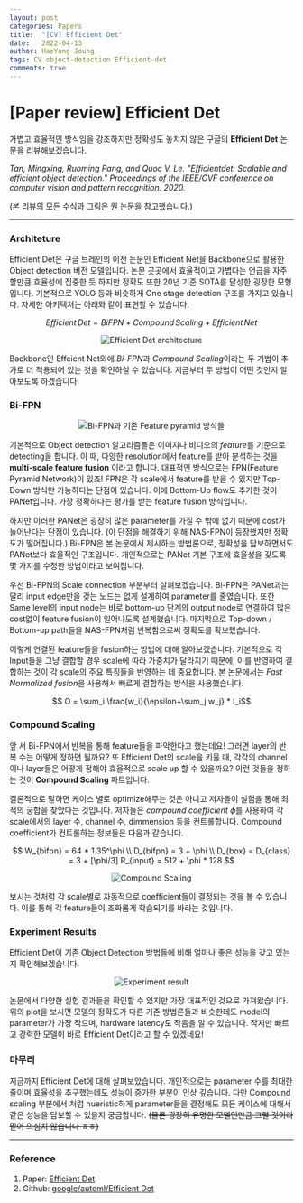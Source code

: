 ```yaml
---
layout: post
categories: Papers
title:  "[CV] Efficient Det"
date:   2022-04-13
author: HaeYong Joung
tags: CV object-detection Efficient-det
comments: true
---
```


[Paper review] Efficient Det
===============

가볍고 효율적인 방식임을 강조하지만 정확성도 놓치지 않은 구글의 **Efficient Det** 논문을 리뷰해보겠습니다. 

*Tan, Mingxing, Ruoming Pang, and Quoc V. Le. "Efficientdet: Scalable and efficient object detection." Proceedings of the IEEE/CVF conference on computer vision and pattern recognition. 2020.*

(본 리뷰의 모든 수식과 그림은 원 논문을 참고했습니다.)

- - -

### Architeture
Efficient Det은 구글 브레인의 이전 논문인 Efficient Net을 Backbone으로 활용한 Object detection 버전 모델입니다. 논문 곳곳에서 효율적이고 가볍다는 언급을 자주 할만큼 효율성에 집중한 듯 하지만 정확도 또한 20년 기준 SOTA를 달성한 굉장한 모형입니다. 기본적으로 YOLO 등과 비슷하게 One stage detection 구조를 가지고 있습니다. 자세한 아키텍처는 아래와 같이 표현할 수 있습니다.

$$ Efficient\, Det = BiFPN + Compound\, Scaling + Efficient\, Net$$

<p align="center">
  <img src="https://decision-J.github.io/assets/computer_vision/Efficient_Det/architecture.png" alt="Efficient Det architecture"/>
</p>

Backbone인 Effcient Net외에 *Bi-FPN*과 *Compound Scaling*이라는 두 기법이 추가로 더 적용되어 있는 것을 확인하실 수 있습니다. 지금부터 두 방법이 어떤 것인지 알아보도록 하겠습니다.

### Bi-FPN
<p align="center">
  <img src="https://decision-J.github.io/assets/computer_vision/Efficient_Det/bifpn.png" alt="Bi-FPN과 기존 Feature pyramid 방식들"/>
</p>

기본적으로 Object detection 알고리즘들은 이미지나 비디오의 *feature*를 기준으로 detecting을 합니다. 이 때, 다양한 resolution에서 feature를 받아 분석하는 것을 **multi-scale feature fusion** 이라고 합니다. 대표적인 방식으로는 FPN(Feature Pyramid Network)이 있죠! FPN은 각 scale에서 feature를 받을 수 있지만 Top-Down 방식만 가능하다는 단점이 있습니다. 이에 Bottom-Up flow도 추가한 것이 PANet입니다. 가장 정확하다는 평가를 받는 feature fusion 방식입니다. 

하지만 이러한 PANet은 굉장히 많은 parameter를 가질 수 밖에 없기 때문에 cost가 늘어난다는 단점이 있습니다. (이 단점을 해결하기 위해 NAS-FPN이 등장했지만 정확도가 떨어집니다.) Bi-FPN은 본 논문에서 제시하는 방법론으로, 정확성을 담보하면서도 PANet보다 효율적인 구조입니다. 개인적으로는 PANet 기본 구조에 효율성을 갖도록 몇 가지를 수정한 방법이라고 보여집니다. 

우선 Bi-FPN의 Scale connection 부분부터 살펴보겠습니다. Bi-FPN은 PANet과는 달리 input edge만을 갖는 노드는 없게 설계하여 parameter를 줄였습니다. 또한 Same level의 input node는 바로 bottom-up 단계의 output node로 연결하여 많은 cost없이 feature fusion이 일어나도록 설계했습니다. 마지막으로 Top-down / Bottom-up path들을 NAS-FPN처럼 반복함으로써 정확도를 확보했습니다.

이렇게 연결된 feature들을 fusion하는 방법에 대해 알아보겠습니다. 기본적으로 각 Input들을 그냥 결합할 경우 scale에 따라 가중치가 달라지기 때문에, 이를 반영하여 결합하는 것이 각 scale의 주요 특징들을 반영하는 데 중요합니다. 본 논문에서는 *Fast Normalized fusion*을 사용해서 빠르게 결합하는 방식을 사용했습니다.

$$ O = \sum_i \frac{w_i}{\epsilon+\sum_j w_j} * I_i$$

### Compound Scaling
앞 서 Bi-FPN에서 반복을 통해 feature들을 파악한다고 했는데요! 그러면 layer의 반복 수는 어떻게 정하면 될까요? 또 Efficient Det의 scale을 키울 때, 각각의 channel이나 layer들은 어떻게 정해야 효율적으로 scale up 할 수 있을까요? 이런 것들을 정하는 것이 **Compound Scaling** 파트입니다.

결론적으로 말하면 케이스 별로 optimize해주는 것은 아니고 저자들이 실험을 통해 최적의 궁합을 찾았다는 것입니다. 저자들은 *compound coefficient* $\phi$를 사용하여 각 scale에서의 layer 수, channel 수, dimmension 등을 컨트롤합니다. Compound coefficient가 컨트롤하는 정보들은 다음과 같습니다.

$$
W_{bifpn} = 64 * 1.35^\phi \\ 
D_{bifpn} = 3 + \phi \\
D_{box} = D_{class} = 3 + [\phi/3]
R_{input} = 512 + \phi * 128
$$

<p align="center">
  <img src="https://decision-J.github.io/assets/computer_vision/Efficient_Det/compound.png" alt="Compound Scaling"/>
</p>

보시는 것처럼 각 scale별로 자동적으로 coefficient들이 결정되는 것을 볼 수 있습니다. 이를 통해 각 feature들이 조화롭게 학습되기를 바라는 것입니다.


### Experiment Results
Efficient Det이 기존 Object Detection 방법들에 비해 얼마나 좋은 성능을 갖고 있는지 확인해보겠습니다. 

<p align="center">
  <img src="https://decision-J.github.io/assets/computer_vision/Efficient_Det/result.png" alt="Experiment result"/>
</p>

논문에서 다양한 실험 결과들을 확인할 수 있지만 가장 대표적인 것으로 가져왔습니다. 위의 plot을 보시면 모델의 정확도가 다른 기존 방법론들과 비슷한데도 model의 parameter가 가장 작으며, hardware latency도 작음을 알 수 있습니다. 작지만 빠르고 강력한 모델이 바로 Efficient Det이라고 할 수 있겠네요!

### 마무리
지금까지 Efficient Det에 대해 살펴보았습니다. 개인적으로는 parameter 수를 최대한 줄이며 효율성을 추구했는데도 성능이 증가한 부분이 인상 깊습니다. 다만 Compound scaling 부분에서 처럼 hueristic하게 parameter들을 결정해도 모든 케이스에 대해서 같은 성능을 담보할 수 있을지 궁금합니다. ~~(물론 굉장히 유명한 모델인만큼 그럴 것이라 믿어 의심치 않습니다 ㅎㅎ)~~



- - -
### Reference

1. Paper: [Efficient Det](https://openaccess.thecvf.com/content_CVPR_2020/papers/Tan_EfficientDet_Scalable_and_Efficient_Object_Detection_CVPR_2020_paper.pdf)
2. Github: [google/automl/Efficient Det](https://github.com/google/automl/tree/master/efficientdet)
